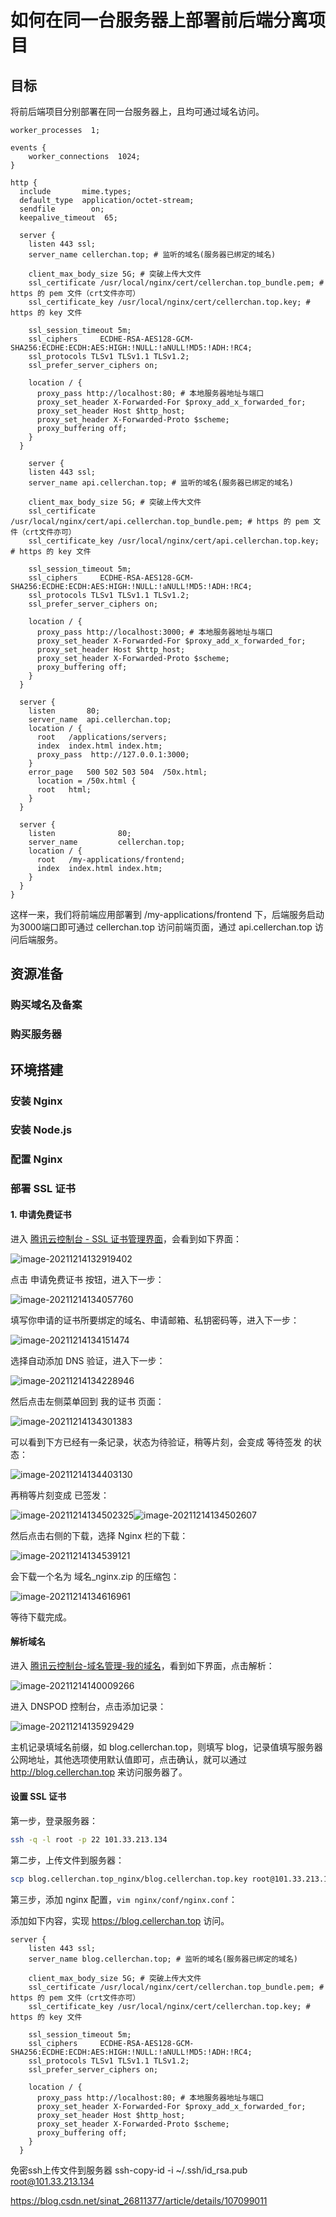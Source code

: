 # 如何在同一台服务器上部署前后端分离项目

## 目标

将前后端项目分别部署在同一台服务器上，且均可通过域名访问。

```nginx
worker_processes  1;

events {
	worker_connections  1024;
}

http {
  include       mime.types;
  default_type  application/octet-stream;
  sendfile        on;
  keepalive_timeout  65;

  server {
    listen 443 ssl;
    server_name cellerchan.top; # 监听的域名(服务器已绑定的域名)

    client_max_body_size 5G; # 突破上传大文件
    ssl_certificate /usr/local/nginx/cert/cellerchan.top_bundle.pem; # https 的 pem 文件（crt文件亦可）
    ssl_certificate_key /usr/local/nginx/cert/cellerchan.top.key; # https 的 key 文件

    ssl_session_timeout 5m;
    ssl_ciphers     ECDHE-RSA-AES128-GCM-SHA256:ECDHE:ECDH:AES:HIGH:!NULL:!aNULL!MD5:!ADH:!RC4;
    ssl_protocols TLSv1 TLSv1.1 TLSv1.2;
    ssl_prefer_server_ciphers on;

    location / {
      proxy_pass http://localhost:80; # 本地服务器地址与端口
      proxy_set_header X-Forwarded-For $proxy_add_x_forwarded_for;
      proxy_set_header Host $http_host;
      proxy_set_header X-Forwarded-Proto $scheme;
      proxy_buffering off;
    }
  }

	server {
    listen 443 ssl;
    server_name api.cellerchan.top; # 监听的域名(服务器已绑定的域名)

    client_max_body_size 5G; # 突破上传大文件
    ssl_certificate /usr/local/nginx/cert/api.cellerchan.top_bundle.pem; # https 的 pem 文件（crt文件亦可）
    ssl_certificate_key /usr/local/nginx/cert/api.cellerchan.top.key; # https 的 key 文件

    ssl_session_timeout 5m;
    ssl_ciphers     ECDHE-RSA-AES128-GCM-SHA256:ECDHE:ECDH:AES:HIGH:!NULL:!aNULL!MD5:!ADH:!RC4;
    ssl_protocols TLSv1 TLSv1.1 TLSv1.2;
    ssl_prefer_server_ciphers on;

    location / {
      proxy_pass http://localhost:3000; # 本地服务器地址与端口
      proxy_set_header X-Forwarded-For $proxy_add_x_forwarded_for;
      proxy_set_header Host $http_host;
      proxy_set_header X-Forwarded-Proto $scheme;
      proxy_buffering off;
    }
  }

  server {
    listen       80;
    server_name  api.cellerchan.top;
    location / {
      root   /applications/servers;
      index  index.html index.htm;
      proxy_pass  http://127.0.0.1:3000;
    }
    error_page   500 502 503 504  /50x.html;
      location = /50x.html {
      root   html;
    }
  }

  server {
    listen              80;
    server_name         cellerchan.top;
    location / {
      root   /my-applications/frontend;
      index  index.html index.htm;
    }
  }
}
```

这样一来，我们将前端应用部署到 /my-applications/frontend 下，后端服务启动为3000端口即可通过 cellerchan.top 访问前端页面，通过 api.cellerchan.top 访问后端服务。

## 资源准备

### 购买域名及备案

### 购买服务器

## 环境搭建

### 安装 Nginx

### 安装 Node.js

### 配置 Nginx

### 部署 SSL 证书

#### 1. 申请免费证书

进入 [腾讯云控制台 - SSL 证书管理界面](https://console.cloud.tencent.com/ssl)，会看到如下界面：

![image-20211214132919402](images/image-20211214132919402.png)

点击 申请免费证书 按钮，进入下一步：

![image-20211214134057760](images/image-20211214134057760.png)

填写你申请的证书所要绑定的域名、申请邮箱、私钥密码等，进入下一步：

![image-20211214134151474](images/image-20211214134151474.png)

选择自动添加 DNS 验证，进入下一步：

![image-20211214134228946](images/image-20211214134228946.png)

然后点击左侧菜单回到 我的证书 页面：

![image-20211214134301383](images/image-20211214134301383.png)

可以看到下方已经有一条记录，状态为待验证，稍等片刻，会变成 等待签发 的状态：

![image-20211214134403130](images/image-20211214134403130.png)

再稍等片刻变成 已签发：

![image-20211214134502325](images/image-20211214134502325.png)![image-20211214134502607](images/image-20211214134502607.png)

然后点击右侧的下载，选择 Nginx 栏的下载：

![image-20211214134539121](images/image-20211214134539121.png)

会下载一个名为 域名_nginx.zip 的压缩包：

![image-20211214134616961](images/image-20211214134616961.png)

等待下载完成。



#### 解析域名

进入 [腾讯云控制台-域名管理-我的域名](https://console.cloud.tencent.com/domain)，看到如下界面，点击解析：

![image-20211214140009266](images/image-20211214140009266.png)

进入 DNSPOD 控制台，点击添加记录：

![image-20211214135929429](images/image-20211214135929429.png)

主机记录填域名前缀，如 blog.cellerchan.top，则填写 blog，记录值填写服务器公网地址，其他选项使用默认值即可，点击确认，就可以通过 http://blog.cellerchan.top 来访问服务器了。







#### 设置 SSL 证书

第一步，登录服务器：

```bash
ssh -q -l root -p 22 101.33.213.134
```

第二步，上传文件到服务器：

```bash
scp blog.cellerchan.top_nginx/blog.cellerchan.top.key root@101.33.213.134:/usr/local/nginx/cert/
```

第三步，添加 nginx 配置，`vim nginx/conf/nginx.conf`：

添加如下内容，实现 https://blog.cellerchan.top 访问。

```
server {
    listen 443 ssl;
    server_name blog.cellerchan.top; # 监听的域名(服务器已绑定的域名)

    client_max_body_size 5G; # 突破上传大文件
    ssl_certificate /usr/local/nginx/cert/cellerchan.top_bundle.pem; # https 的 pem 文件（crt文件亦可）
    ssl_certificate_key /usr/local/nginx/cert/cellerchan.top.key; # https 的 key 文件

    ssl_session_timeout 5m;
    ssl_ciphers     ECDHE-RSA-AES128-GCM-SHA256:ECDHE:ECDH:AES:HIGH:!NULL:!aNULL!MD5:!ADH:!RC4;
    ssl_protocols TLSv1 TLSv1.1 TLSv1.2;
    ssl_prefer_server_ciphers on;

    location / {
      proxy_pass http://localhost:80; # 本地服务器地址与端口
      proxy_set_header X-Forwarded-For $proxy_add_x_forwarded_for;
      proxy_set_header Host $http_host;
      proxy_set_header X-Forwarded-Proto $scheme;
      proxy_buffering off;
    }
  }
```

免密ssh上传文件到服务器
ssh-copy-id -i ~/.ssh/id_rsa.pub root@101.33.213.134

https://blog.csdn.net/sinat_26811377/article/details/107099011





